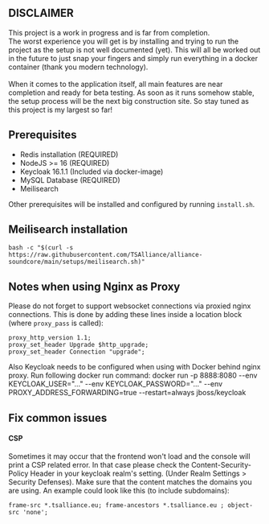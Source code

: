 ## DISCLAIMER
This project is a work in progress and is far from completion. <br>
The worst experience you will get is by installing and trying to run the project as the
setup is not well documented (yet). This will all be worked out in the future to just
snap your fingers and simply run everything in a docker container (thank you modern technology). <br><br>
When it comes to the application itself, all main features are near completion and ready for beta testing.
As soon as it runs somehow stable, the setup process will be the next big construction site. So stay tuned as this project
is my largest so far!

## Prerequisites
- Redis installation (REQUIRED)
- NodeJS >= 16 (REQUIRED)
- Keycloak 16.1.1 (Included via docker-image)
- MySQL Database (REQUIRED)
- Meilisearch

Other prerequisites will be installed and configured by running `install.sh`.

## Meilisearch installation
```
bash -c "$(curl -s https://raw.githubusercontent.com/TSAlliance/alliance-soundcore/main/setups/meilisearch.sh)"
```

## Notes when using Nginx as Proxy
Please do not forget to support websocket connections via proxied nginx connections.
This is done by adding these lines inside a location block (where `proxy_pass` is called):
```
proxy_http_version 1.1;
proxy_set_header Upgrade $http_upgrade;
proxy_set_header Connection "upgrade";
```

Also Keycloak needs to be configured when using with Docker behind nginx proxy. Run following docker run command:
docker run -p 8888:8080 --env KEYCLOAK_USER="..." --env KEYCLOAK_PASSWORD="..." --env PROXY_ADDRESS_FORWARDING=true --restart=always jboss/keycloak

## Fix common issues
#### CSP
Sometimes it may occur that the frontend won't load and the console will print a CSP related error. In that case please check the 
Content-Security-Policy Header in your keycloak realm's setting. (Under Realm Settings > Security Defenses).
Make sure that the content matches the domains you are using. An example could look like this (to include subdomains):
```
frame-src *.tsalliance.eu; frame-ancestors *.tsalliance.eu ; object-src 'none';
```